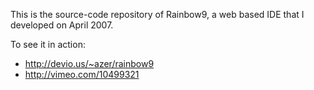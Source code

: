 This is the source-code repository of Rainbow9, a web based IDE that I developed on April 2007.

To see it in action: 
  * http://devio.us/~azer/rainbow9
  * http://vimeo.com/10499321
